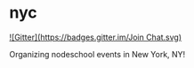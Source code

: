 nyc
===
[![Gitter](https://badges.gitter.im/Join Chat.svg)](https://gitter.im/nodeschool/nyc?utm_source=badge&utm_medium=badge&utm_campaign=pr-badge)

Organizing nodeschool events in New York, NY!
